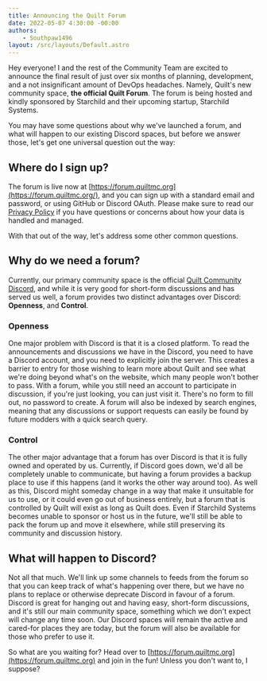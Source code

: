 ```yaml
---
title: Announcing the Quilt Forum
date: 2022-05-07 4:30:00 -00:00
authors:
    - Southpaw1496
layout: /src/layouts/Default.astro
---
```

Hey everyone! I and the rest of the Community Team are excited to announce the final result of just over six months of planning, development, and a not insignificant amount of DevOps headaches. Namely, Quilt's new community space, **the official Quilt Forum**. The forum is being hosted and kindly sponsored by Starchild and their upcoming startup, Starchild Systems.

<!-- MORE -->

You may have some questions about why we've launched a forum, and what will happen to our existing Discord spaces, but before we answer those, let's get one universal question out the way:
## Where do I sign up?
The forum is live now at [https://forum.quiltmc.org](https://forum.quiltmc.org/), and you can sign up with a standard email and password, or using GitHub or Discord OAuth. Please make sure to read our [Privacy Policy](https://forum.quiltmc.org/privacy) if you have questions or concerns about how your data is handled and managed.

With that out of the way, let's address some other common questions.

## Why do we need a forum?
Currently, our primary community space is the official [Quilt Community Discord](https://discord.quiltmc.org), and while it is very good for short-form discussions and has served us well, a forum provides two distinct advantages over Discord: **Openness**, and **Control**.

### Openness
One major problem with Discord is that it is a closed platform. To read the announcements and discussions we have in the Discord, you need to have a Discord account, and you need to explicitly join the server. This creates a barrier to entry for those wishing to learn more about Quilt and see what we're doing beyond what's on the website, which many people won't bother to pass. With a forum, while you still need an account to participate in discussion, if you're just looking, you can just visit it. There's no form to fill out, no password to create. A forum will also be indexed by search engines, meaning that any discussions or support requests can easily be found by future modders with a quick search query.

### Control
The other major advantage that a forum has over Discord is that it is fully owned and operated by us. Currently, if Discord goes down, we'd all be completely unable to communicate, but having a forum provides a backup place to use if this happens (and it works the other way around too). As well as this, Discord might someday change in a way that make it unsuitable for us to use, or it could even go out of business entirely, but a forum that is controlled by Quilt will exist as long as Quilt does. Even if Starchild Systems becomes unable to sponsor or host us in the future, we'll still be able to pack the forum up and move it elsewhere, while still preserving its community and discussion history.

## What will happen to Discord?
Not all that much. We'll link up some channels to feeds from the forum so that you can keep track of what's happening over there, but we have no plans to replace or otherwise deprecate Discord in favour of a forum. Discord is great for hanging out and having easy, short-form discussions, and it's still our main community space, something which we don't expect will change any time soon. Our Discord spaces will remain the active and cared-for places they are today, but the forum will also be available for those who prefer to use it.

So what are you waiting for? Head over to [https://forum.quiltmc.org](https://forum.quiltmc.org) and join in the fun! Unless you don't want to, I suppose?
